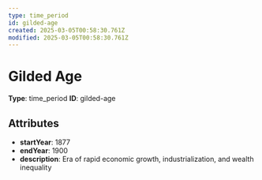 ```yaml
---
type: time_period
id: gilded-age
created: 2025-03-05T00:58:30.761Z
modified: 2025-03-05T00:58:30.761Z
---
```


# Gilded Age

**Type**: time_period
**ID**: gilded-age

## Attributes

- **startYear**: 1877
- **endYear**: 1900
- **description**: Era of rapid economic growth, industrialization, and wealth inequality

